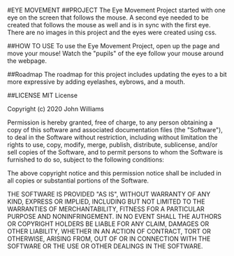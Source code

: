 #EYE MOVEMENT
##PROJECT
The Eye Movement Project started with one eye on the screen that follows the mouse. A second eye needed to be created that follows the mouse as well and is in sync with the first eye. There are no images in this project and the eyes were created using css.

##HOW TO USE
To use the Eye Movement Project, open up the page and move your mouse! Watch the "pupils" of the eye follow your mouse around the webpage.

##Roadmap
The roadmap for this project includes updating the eyes to a bit more expressive by adding eyelashes, eybrows, and a mouth.

##LICENSE
MIT License

Copyright (c) 2020 John Williams

Permission is hereby granted, free of charge, to any person obtaining a copy
of this software and associated documentation files (the "Software"), to deal
in the Software without restriction, including without limitation the rights
to use, copy, modify, merge, publish, distribute, sublicense, and/or sell
copies of the Software, and to permit persons to whom the Software is
furnished to do so, subject to the following conditions:

The above copyright notice and this permission notice shall be included in all
copies or substantial portions of the Software.

THE SOFTWARE IS PROVIDED "AS IS", WITHOUT WARRANTY OF ANY KIND, EXPRESS OR
IMPLIED, INCLUDING BUT NOT LIMITED TO THE WARRANTIES OF MERCHANTABILITY,
FITNESS FOR A PARTICULAR PURPOSE AND NONINFRINGEMENT. IN NO EVENT SHALL THE
AUTHORS OR COPYRIGHT HOLDERS BE LIABLE FOR ANY CLAIM, DAMAGES OR OTHER
LIABILITY, WHETHER IN AN ACTION OF CONTRACT, TORT OR OTHERWISE, ARISING FROM,
OUT OF OR IN CONNECTION WITH THE SOFTWARE OR THE USE OR OTHER DEALINGS IN THE
SOFTWARE.
